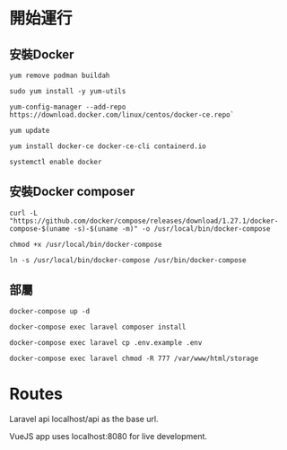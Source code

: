 # 開始運行

## 安裝Docker
```
yum remove podman buildah

sudo yum install -y yum-utils

yum-config-manager --add-repo https://download.docker.com/linux/centos/docker-ce.repo`

yum update

yum install docker-ce docker-ce-cli containerd.io

systemctl enable docker
```
## 安裝Docker composer
```
curl -L "https://github.com/docker/compose/releases/download/1.27.1/docker-compose-$(uname -s)-$(uname -m)" -o /usr/local/bin/docker-compose

chmod +x /usr/local/bin/docker-compose

ln -s /usr/local/bin/docker-compose /usr/bin/docker-compose

```

## 部屬
```
docker-compose up -d

docker-compose exec laravel composer install

docker-compose exec laravel cp .env.example .env

docker-compose exec laravel chmod -R 777 /var/www/html/storage
```

# Routes

Laravel api localhost/api as the base url.

VueJS app uses localhost:8080 for live development.
